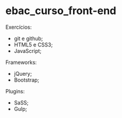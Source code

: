 # ebac_curso_front-end
Exercícios:
- git e github;
- HTML5 e CSS3;
- JavaScript;

Frameworks:
- jQuery;
- Bootstrap;

Plugins:
- SaSS;
- Gulp;
